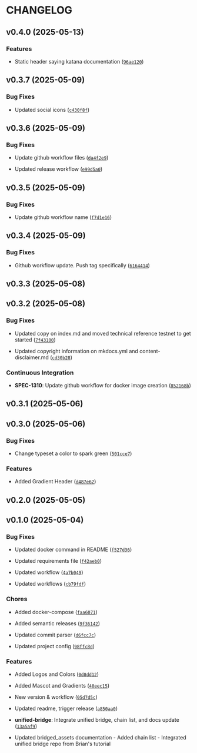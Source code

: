 # CHANGELOG


## v0.4.0 (2025-05-13)

### Features

- Static header saying katana documentation
  ([`96ae120`](https://github.com/katana-network/katana-docs/commit/96ae120a318033114a7de289fa60522882031f67))


## v0.3.7 (2025-05-09)

### Bug Fixes

- Updated social icons
  ([`c430f8f`](https://github.com/katana-network/katana-docs/commit/c430f8f4a65e7e4793514b8363de6259cd873bdc))


## v0.3.6 (2025-05-09)

### Bug Fixes

- Update github workflow files
  ([`da4f2e9`](https://github.com/katana-network/katana-docs/commit/da4f2e9194544bcc6a60d05e910e37bcdf62efd3))

- Updated release workflow
  ([`e99d5a0`](https://github.com/katana-network/katana-docs/commit/e99d5a0165bb3c1605af9bd0b692df2d35f022fa))


## v0.3.5 (2025-05-09)

### Bug Fixes

- Update github workflow name
  ([`f7d1e16`](https://github.com/katana-network/katana-docs/commit/f7d1e160458ba44ad4984ca28e008e214fbb50b9))


## v0.3.4 (2025-05-09)

### Bug Fixes

- Github workflow update. Push tag specifically
  ([`6164414`](https://github.com/katana-network/katana-docs/commit/6164414f0cb40b1f5803d464dd70d8a6945219dd))


## v0.3.3 (2025-05-08)


## v0.3.2 (2025-05-08)

### Bug Fixes

- Updated copy on index.md and moved technical reference testnet to get started
  ([`7f43100`](https://github.com/katana-network/katana-docs/commit/7f43100499d40a92b5b0a385fb120db2b87ddae5))

- Updated copyright information on mkdocs.yml and content-disclaimer.md
  ([`cd30b28`](https://github.com/katana-network/katana-docs/commit/cd30b28bb99b706975b2972f51bbd7e6191f10b0))

### Continuous Integration

- **SPEC-1310**: Update github workflow for docker image creation
  ([`852168b`](https://github.com/katana-network/katana-docs/commit/852168b50e1b58fdc63dc3b8e5df602e7016d960))


## v0.3.1 (2025-05-06)


## v0.3.0 (2025-05-06)

### Bug Fixes

- Change typeset a color to spark green
  ([`501cce7`](https://github.com/katana-network/katana-docs/commit/501cce747aa481cf9f7d3ad6609cac49832c0400))

### Features

- Added Gradient Header
  ([`d487e62`](https://github.com/katana-network/katana-docs/commit/d487e623982dc1876f138fd159bed47175c566c1))


## v0.2.0 (2025-05-05)


## v0.1.0 (2025-05-04)

### Bug Fixes

- Updated docker command in README
  ([`f527d36`](https://github.com/katana-network/katana-docs/commit/f527d36193699662b5ed94a3b8cf507d760ca684))

- Updated requirements file
  ([`f42aeb0`](https://github.com/katana-network/katana-docs/commit/f42aeb0c0449281513890fb2191718babaa51d08))

- Updated workflow
  ([`4a7b049`](https://github.com/katana-network/katana-docs/commit/4a7b049e911e72973178fc22e1f2fbe7f5bd15a2))

- Updated workflows
  ([`cb79fdf`](https://github.com/katana-network/katana-docs/commit/cb79fdfdfe37aa43cac5cc24b8ae68ed02e26e61))

### Chores

- Added docker-compose
  ([`faa6071`](https://github.com/katana-network/katana-docs/commit/faa6071dcf7383294a3adfdb1e3a98001012d4c2))

- Added semantic releases
  ([`9f36142`](https://github.com/katana-network/katana-docs/commit/9f36142552759d9c5f261b495fb566a6ffae6b4d))

- Updated commit parser
  ([`d6fcc7c`](https://github.com/katana-network/katana-docs/commit/d6fcc7c9a9a13fbe6726c67debfbf5e6f12eec7c))

- Updated project config
  ([`98ffc8d`](https://github.com/katana-network/katana-docs/commit/98ffc8d27df5d497e3c497aab2bb9fe596aae89a))

### Features

- Added Logos and Colors
  ([`0d8dd12`](https://github.com/katana-network/katana-docs/commit/0d8dd1280bf59f849f72dcb2ac8b6f01b485e9a2))

- Added Mascot and Gradients
  ([`40eec15`](https://github.com/katana-network/katana-docs/commit/40eec153207853047255b5487eb64bf7c6bd00b9))

- New version & workflow
  ([`05d7d5c`](https://github.com/katana-network/katana-docs/commit/05d7d5c735870112336ab330390237a4561fcfbc))

- Updated readme, trigger release
  ([`a850aa0`](https://github.com/katana-network/katana-docs/commit/a850aa0cf287ad7780b9efa52ddf930b79ab267a))

- **unified-bridge**: Integrate unified bridge, chain list, and docs update
  ([`13a5af9`](https://github.com/katana-network/katana-docs/commit/13a5af9106fea0d11759162d178d04299d04f4a4))

- Updated bridged_assets documentation - Added chain list - Integrated unified bridge repo from
  Brian's tutorial
